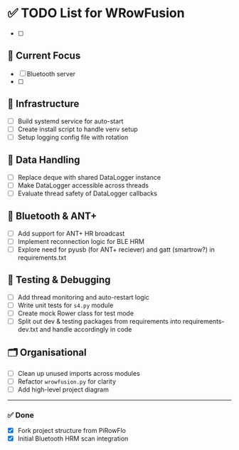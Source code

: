 # ✅ TODO List for WRowFusion

- [ ] 

## 📌 Current Focus
- [ ] Bluetooth server
- [ ] 

## 🧱 Infrastructure
- [ ] Build systemd service for auto-start
- [ ] Create install script to handle venv setup
- [ ] Setup logging config file with rotation

## 🔄 Data Handling
- [ ] Replace deque with shared DataLogger instance
- [ ] Make DataLogger accessible across threads
- [ ] Evaluate thread safety of DataLogger callbacks

## 📡 Bluetooth & ANT+
- [ ] Add support for ANT+ HR broadcast
- [ ] Implement reconnection logic for BLE HRM
- [ ] Explore need for pyusb (for ANT+ reciever) and gatt (smartrow?) in requirements.txt

## 🧪 Testing & Debugging
- [ ] Add thread monitoring and auto-restart logic
- [ ] Write unit tests for `s4.py` module
- [ ] Create mock Rower class for test mode
- [ ] Split out dev & testing packages from requirements into requirements-dev.txt and handle accordingly in code

## 🗂️ Organisational
- [ ] Clean up unused imports across modules
- [ ] Refactor `wrowfusion.py` for clarity
- [ ] Add high-level project diagram

---

### ✅ Done
- [x] Fork project structure from PiRowFlo
- [x] Initial Bluetooth HRM scan integration
